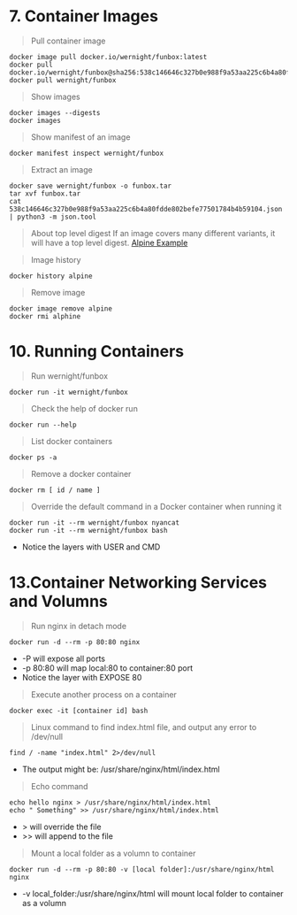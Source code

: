 # 7. Container Images

> Pull container image
```
docker image pull docker.io/wernight/funbox:latest
docker pull docker.io/wernight/funbox@sha256:538c146646c327b0e988f9a53aa225c6b4a80fdde802befe77501784b4b59104
docker pull wernight/funbox
```

> Show images
```
docker images --digests
docker images
```

> Show manifest of an image
```
docker manifest inspect wernight/funbox
```

> Extract an image
```
docker save wernight/funbox -o funbox.tar
tar xvf funbox.tar
cat 538c146646c327b0e988f9a53aa225c6b4a80fdde802befe77501784b4b59104.json | python3 -m json.tool
```

> About top level digest
If an image covers many different variants, it will have a top level digest. [Alpine Example](https://explore.ggcr.dev/?image=alpine)

> Image history
```
docker history alpine
```

> Remove image
```
docker image remove alpine
docker rmi alphine
```

# 10. Running Containers

> Run wernight/funbox
```
docker run -it wernight/funbox
```

> Check the help of docker run
```
docker run --help
```

> List docker containers
```
docker ps -a
```

> Remove a docker container
```
docker rm [ id / name ]
```

> Override the default command in a Docker container when running it
```
docker run -it --rm wernight/funbox nyancat
docker run -it --rm wernight/funbox bash
```
* Notice the layers with USER and CMD

# 13.Container Networking Services and Volumns

> Run nginx in detach mode
```
docker run -d --rm -p 80:80 nginx
```
* -P will expose all ports
* -p 80:80 will map local:80 to container:80 port
* Notice the layer with EXPOSE 80

> Execute another process on a container
```
docker exec -it [container id] bash
```

> Linux command to find index.html file, and output any error to /dev/null
```
find / -name "index.html" 2>/dev/null
```
* The output might be: /usr/share/nginx/html/index.html

> Echo command
```
echo hello nginx > /usr/share/nginx/html/index.html
echo " Something" >> /usr/share/nginx/html/index.html
```
* \> will override the file
* \>> will append to the file

> Mount a local folder as a volumn to container
```
docker run -d --rm -p 80:80 -v [local folder]:/usr/share/nginx/html nginx
```
* -v local_folder:/usr/share/nginx/html will mount local folder to container as a volumn